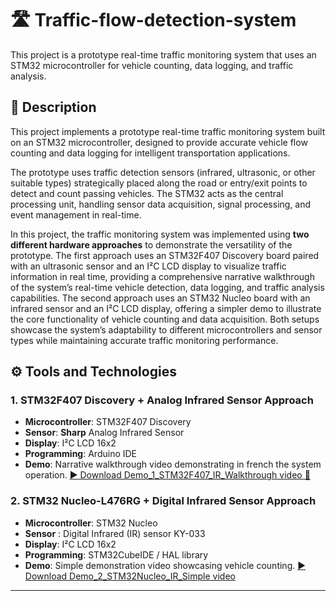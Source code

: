 # 🛣️ Traffic-flow-detection-system
This project is a prototype real-time traffic monitoring system that uses an STM32 microcontroller for vehicle counting, data logging, and traffic analysis.


## 📄 Description
This project implements a prototype real-time traffic monitoring system built on an STM32 microcontroller, designed to provide accurate vehicle flow counting and data logging for intelligent transportation applications.

The prototype uses traffic detection sensors (infrared, ultrasonic, or other suitable types) strategically placed along the road or entry/exit points to detect and count passing vehicles. The STM32 acts as the central processing unit, handling sensor data acquisition, signal processing, and event management in real-time.

In this project, the traffic monitoring system was implemented using **two different hardware approaches** to demonstrate the versatility of the prototype. The first approach uses an STM32F407 Discovery board paired with an ultrasonic sensor and an I²C LCD display to visualize traffic information in real time, providing a comprehensive narrative walkthrough of the system’s real-time vehicle detection, data logging, and traffic analysis capabilities. The second approach uses an STM32 Nucleo board with an infrared sensor and an I²C LCD display, offering a simpler demo to illustrate the core functionality of vehicle counting and data acquisition. Both setups showcase the system’s adaptability to different microcontrollers and sensor types while maintaining accurate traffic monitoring performance.

## ⚙️ Tools and Technologies

### 1. STM32F407 Discovery + Analog Infrared Sensor Approach 
- **Microcontroller**: STM32F407 Discovery
- **Sensor**: **Sharp** Analog Infrared Sensor
- **Display**: I²C LCD 16x2
- **Programming**: Arduino IDE
- **Demo**: Narrative walkthrough video demonstrating in french the system operation.
  [▶️ Download Demo_1_STM32F407_IR_Walkthrough video 🎤](Demo_1_STM32F407_IR_Walkthrough.mp4)
  
### 2. STM32 Nucleo-L476RG  + Digital Infrared Sensor Approach
- **Microcontroller**: STM32 Nucleo
- **Sensor** :  Digital Infrared (IR) sensor KY-033
- **Display**: I²C LCD 16x2
- **Programming**: STM32CubeIDE / HAL library
- **Demo**: Simple demonstration video showcasing vehicle counting.
  [▶️ Download Demo_2_STM32Nucleo_IR_Simple video](Demo_2_STM32Nucleo_IR_Simple.mp4)
---
